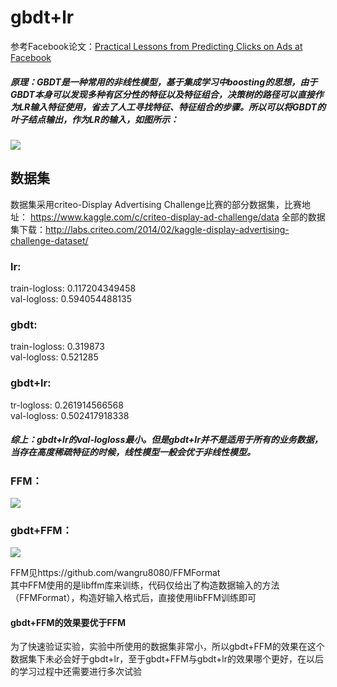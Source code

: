 # gbdt+lr  
参考Facebook论文：[Practical Lessons from Predicting Clicks on Ads at
Facebook](http://www.herbrich.me/papers/adclicksfacebook.pdf) 
##### 原理：GBDT是一种常用的非线性模型，基于集成学习中boosting的思想，由于GBDT本身可以发现多种有区分性的特征以及特征组合，决策树的路径可以直接作为LR输入特征使用，省去了人工寻找特征、特征组合的步骤。所以可以将GBDT的叶子结点输出，作为LR的输入，如图所示：
![](https://upload-images.jianshu.io/upload_images/4155986-8a4cb50aefba2877.png?imageMogr2/auto-orient/strip%7CimageView2/2/w/508)  

## 数据集  
数据集采用criteo-Display Advertising Challenge比赛的部分数据集，比赛地址： https://www.kaggle.com/c/criteo-display-ad-challenge/data 全部的数据集下载：http://labs.criteo.com/2014/02/kaggle-display-advertising-challenge-dataset/

### lr:
train-logloss:  0.117204349458  
val-logloss:  0.594054488135  

### gbdt:
train-logloss: 0.319873  
val-logloss: 0.521285  

### gbdt+lr:
tr-logloss:  0.261914566568  
val-logloss:  0.502417918338  

##### 综上：gbdt+lr的val-logloss最小。但是gbdt+lr并不是适用于所有的业务数据，当存在高度稀疏特征的时候，线性模型一般会优于非线性模型。  

### FFM：
![](https://github.com/wangru8080/gbdt-lr/blob/master/ffm.png)   

### gbdt+FFM：
![](https://github.com/wangru8080/gbdt-lr/blob/master/gbdt%2Bffm.png) 

FFM见https://github.com/wangru8080/FFMFormat  
其中FFM使用的是libffm库来训练，代码仅给出了构造数据输入的方法（FFMFormat），构造好输入格式后，直接使用libFFM训练即可

#### gbdt+FFM的效果要优于FFM  

为了快速验证实验，实验中所使用的数据集非常小，所以gbdt+FFM的效果在这个数据集下未必会好于gbdt+lr，至于gbdt+FFM与gbdt+lr的效果哪个更好，在以后的学习过程中还需要进行多次试验

